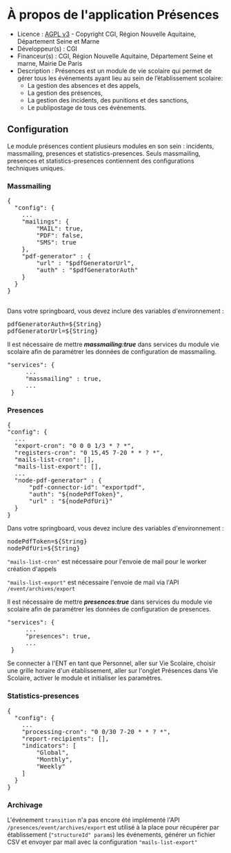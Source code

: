 # À propos de l'application Présences
* Licence : [AGPL v3](http://www.gnu.org/licenses/agpl.txt) - Copyright CGI, Région Nouvelle Aquitaine, Département Seine et Marne
* Développeur(s) : CGI
* Financeur(s) : CGI, Région Nouvelle Aquitaine, Département Seine et marne, Mairie De Paris
* Description : Présences est un module de vie scolaire qui permet de gérer tous les événements ayant
  lieu au sein de l’établissement scolaire:
  - La gestion des absences et des appels,
  - La gestion des présences,
  - La gestion des incidents, des punitions et des sanctions,
  - Le publipostage de tous ces événements. 

## Configuration
Le module présences contient plusieurs modules en son sein : incidents, massmailing, presences et statistics-presences.
Seuls massmailing, presences et statistics-presences contiennent des configurations techniques uniques.

### Massmailing
<pre>
{
  "config": {
    ...
    "mailings": {
        "MAIL": true,
        "PDF": false,
        "SMS": true
    },
    "pdf-generator" : {
        "url" : "$pdfGeneratorUrl",
        "auth" : "$pdfGeneratorAuth"
    }
  }
}

</pre>
Dans votre springboard, vous devez inclure des variables d'environnement :
<pre>
pdfGeneratorAuth=${String}
pdfGeneratorUrl=${String}
</pre>
Il est nécessaire de mettre ***massmailing:true*** dans services du module vie scolaire afin de paramétrer les données de configuration de massmailing.
<pre>
"services": {
     ...
     "massmailing" : true,
     ...
 }
</pre>

### Presences
<pre>
{
"config": {
  ...
  "export-cron": "0 0 0 1/3 * ? *",
  "registers-cron": "0 15,45 7-20 * * ? *",
  "mails-list-cron": [],
  "mails-list-export": [],
  ...
  "node-pdf-generator" : {
      "pdf-connector-id": "exportpdf",
      "auth": "${nodePdfToken}",
      "url" : "${nodePdfUri}"
  }
}
</pre>
Dans votre springboard, vous devez inclure des variables d'environnement :
<pre>
nodePdfToken=${String}
nodePdfUri=${String}
</pre>

`"mails-list-cron"` est nécessaire pour l'envoie de mail pour le worker création d'appels

`"mails-list-export"` est nécessaire l'envoie de mail via l'API `/event/archives/export`


Il est nécessaire de mettre ***presences:true*** dans services du module vie scolaire afin de paramétrer les données de configuration de presences.
<pre>
"services": {
     ...
     "presences": true,
     ...
 }
</pre>

Se connecter à l'ENT en tant que Personnel, aller sur Vie Scolaire, choisir une grille horaire d'un établissement, 
aller sur l'onglet Présences dans Vie Scolaire, activer le module et initialiser les paramètres.

### Statistics-presences
<pre>
{
  "config": {
    ...
    "processing-cron": "0 0/30 7-20 * * ? *",
    "report-recipients": [],
    "indicators": [
        "Global",
        "Monthly",
        "Weekly"
    ]
  }
}
</pre>

### Archivage

L'événement `transition` n'a pas encore été implémenté
l'API `/presences/event/archives/export` est utilisé à la place pour récupérer par établissement (`"structureId" params`) les événements, 
générer un fichier CSV et envoyer par mail avec la configuration `"mails-list-export"`

